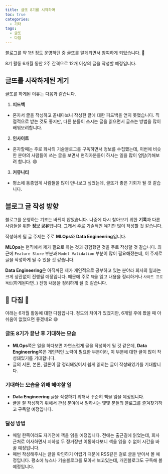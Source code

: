 ```yaml
---
title: 글또 8기를 시작하며
toc: true
categories:
  - 기타
tags:
  - 글또
  - 다짐
---
```


블로그를 약 1년 정도 운영하던 중 글또를 알게되면서 참여하게 되었습니다. 👏

8기 활동 6개월 동안 2주 간격으로 12개 이상의 글을 작성할 예정입니다.

## 글뜨롤 시작하게된 계기

글또를 하게된 이유는 다음과 같습니다.

1. **피드백**
  - 혼자서 글을 작성하고 끝내다보니 작성한 글에 대한 피드백을 얻지 못했습니다. 직접적으로 받는 것도 좋지만, 다른 분들이 쓰시는 글을 읽으면서 글쓰는 방법을 많이 배워보려합니다.
2. **인사이트**
  - 혼자할때는 주로 화사의 기술블로그를 구독하면서 정보를 수집했는데, 이번에 비슷한 분야의 사람들이 쓰는 글을 보면서 현직자분들이 하시는 일을 많이 염탐(?)해보려 합니다. 😄
3. **커뮤니티**
  - 평소에 동종업계 사람들을 많이 만나보고 싶었는데, 글또가 좋은 기회가 될 것 같습니다.

## 블로그 글 작성 방향

블로그를 운영하는 기조는 바뀌지 않았습니다. 나중에 다시 찾아보기 위한 **기록**과 다른 사람들을 위한 **정보 공유**입니다. 그래서 주로 기술적인 얘기만 많이 작성할 것 같습니다.

작성하게 될 글 주제는 주로 **MLOps**와 **Data Engineering**입니다.

**MLOps**는 현직에서 제가 필요로 하는 것과 경험했던 것을 주로 작성할 것 같습니다. 최근에 `Feature Store` 부분과 `Model Validation` 부분이 많이 필요해졌는데, 이 주제로 글을 작성하게 될 수 있을 것 같습니다.

**Data Engineering**은 아직까진 제가 개인적으로 공부하고 있는 분야라 회사의 일과는 크게 상관없이 진행될 예정입니다. 때문에 주로 `책`을 읽고 내용을 정리하거나 `사이드 프로젝트`(하게된다면..) 진행 내용을 정리하게 될 것 같습니다.


## 💪 다짐 💪
아래는 6개월 활동에 대한 다짐입니다. 정도의 차이가 있겠지만, 6개월 후에 봤을 때 아쉬움이 없었으면 좋겠네요 😄

### 글또 8기가 끝난 후 기대하는 모습
- **MLOps**쪽은 일을 하다보면 자연스럽게 글을 작성하게 될 것 같은데, **Data Engineering**쪽은 개인적인 노력이 필요한 부분이라, 이 부분에 대한 글이 많이 작성돼있기를 기대합니다.
- 글의 서론, 본론, 결론이 잘 정리돼있어서 쉽게 읽히는 글이 작성돼있기를 기대합니다.

### 기대하는 모습을 위해 해야할 일
- **Data Engineering** 글을 작성하기 위해서 꾸준히 책을 읽을 예정입니다. 
- 글을 잘 작성하기 위해서 관심 분야에서 일하시는 몇몇 분들의 블로그를 즐겨찾기하고 구독할 예정입니다.

### 달성 방법
- 매일 한쪽이라도 자기전에 책을 읽을 예정입니다. 전에는 출근길에 읽었는데, 회사 근처로 이사하면서 지하철 두 정거장만 이동하다보니 책을 읽을 수 없어 시간을 바꿀 예정입니다.
- 매번 작성해주시는 글을 확인하기 어렵기 때문에 RSS같은 걸로 글을 받아서 볼 예정입니다. 평소에 뉴스나 기술블로그를 모아서 보고있는데, 개인블로그도 구독해 볼 예정입니다.
